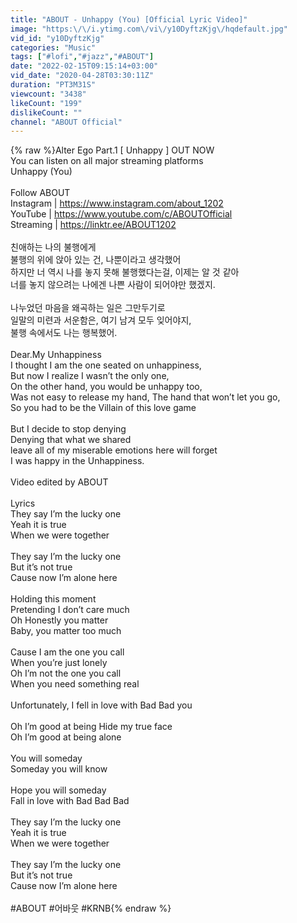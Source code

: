 ```yaml
---
title: "ABOUT - Unhappy (You) [Official Lyric Video]"
image: "https:\/\/i.ytimg.com\/vi\/y10DyftzKjg\/hqdefault.jpg"
vid_id: "y10DyftzKjg"
categories: "Music"
tags: ["#lofi","#jazz","#ABOUT"]
date: "2022-02-15T09:15:14+03:00"
vid_date: "2020-04-28T03:30:11Z"
duration: "PT3M31S"
viewcount: "3438"
likeCount: "199"
dislikeCount: ""
channel: "ABOUT Official"
---
```

{% raw %}Alter Ego Part.1 [ Unhappy ] OUT NOW<br />You can listen on all major streaming platforms<br />Unhappy (You)<br /><br />Follow ABOUT<br />Instagram | <a rel="nofollow" target="blank" href="https://www.instagram.com/about_1202">https://www.instagram.com/about_1202</a><br />YouTube | <a rel="nofollow" target="blank" href="https://www.youtube.com/c/ABOUTOfficial">https://www.youtube.com/c/ABOUTOfficial</a><br />Streaming | <a rel="nofollow" target="blank" href="https://linktr.ee/ABOUT1202">https://linktr.ee/ABOUT1202</a><br /><br />친애하는 나의 불행에게<br />불행의 위에 앉아 있는 건, 나뿐이라고 생각했어<br />하지만 너 역시 나를 놓지 못해 불행했다는걸, 이제는 알 것 같아<br />너를 놓지 않으려는 나에겐 나쁜 사람이 되어야만 했겠지.<br /><br />나누었던 마음을 왜곡하는 일은 그만두기로<br />일말의 미련과 서운함은, 여기 남겨 모두 잊어야지,<br />불행 속에서도 나는 행복했어.<br /><br />Dear.My Unhappiness<br />I thought I am the one seated on unhappiness,<br />But now I realize I wasn’t the only one, <br />On the other hand, you would be unhappy too, <br />Was not easy to release my hand, The hand that won’t let you go,<br />So you had to be the Villain of this love game<br /><br />But I decide to stop denying <br />Denying that what we shared <br />leave all of my miserable emotions here will forget<br />I was happy in the Unhappiness.<br /><br />Video edited by ABOUT<br /><br />Lyrics<br />They say I’m the lucky one<br />Yeah it is true<br />When we were together<br /><br />They say I’m the lucky one<br />But it’s not true<br />Cause now I’m alone here<br /><br />Holding this moment<br />Pretending I don’t care much<br />Oh Honestly you matter<br />Baby, you matter too much<br /><br />Cause I am the one you call<br />When you’re just lonely<br />Oh I’m not the one you call  <br />When you need something real<br /><br />Unfortunately, I fell in love with Bad Bad you<br /><br />Oh I’m good at being Hide my true face  <br />Oh I’m good at being alone <br /><br />You will someday  <br />Someday you will know<br /><br />Hope you will someday<br />Fall in love with Bad Bad Bad<br /><br />They say I’m the lucky one<br />Yeah it is true<br />When we were together<br /><br />They say I’m the lucky one<br />But it’s not true<br />Cause now I’m alone here<br /><br />#ABOUT #어바웃 #KRNB{% endraw %}

